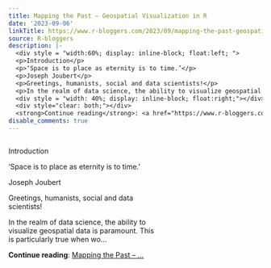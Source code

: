```yaml
---
title: Mapping the Past – Geospatial Visualization in R
date: '2023-09-06'
linkTitle: https://www.r-bloggers.com/2023/09/mapping-the-past-geospatial-visualization-in-r/
source: R-bloggers
description: |-
  <div style = "width:60%; display: inline-block; float:left; ">
  <p>Introduction</p>
  <p>‘Space is to place as eternity is to time.’</p>
  <p>Joseph Joubert</p>
  <p>Greetings, humanists, social and data scientists!</p>
  <p>In the realm of data science, the ability to visualize geospatial data is paramount. This is particularly true when wo...</p></div>
  <div style = "width: 40%; display: inline-block; float:right;"></div>
  <div style="clear: both;"></div>
  <strong>Continue reading</strong>: <a href="https://www.r-bloggers.com/2023/09/mapping-the-past-geospatial-visualization-in-r/">Mapping the Past – ...
disable_comments: true
---
```

<div style = "width:60%; display: inline-block; float:left; ">
<p>Introduction</p>
<p>‘Space is to place as eternity is to time.’</p>
<p>Joseph Joubert</p>
<p>Greetings, humanists, social and data scientists!</p>
<p>In the realm of data science, the ability to visualize geospatial data is paramount. This is particularly true when wo...</p></div>
<div style = "width: 40%; display: inline-block; float:right;"></div>
<div style="clear: both;"></div>
<strong>Continue reading</strong>: <a href="https://www.r-bloggers.com/2023/09/mapping-the-past-geospatial-visualization-in-r/">Mapping the Past – ...